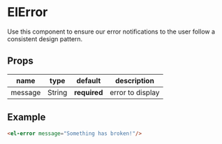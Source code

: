 # ElError
Use this component to ensure our error notifications to the user follow a consistent design pattern.

## Props
| name    | type   | default           | description      |
|---------|--------|-------------------|------------------|
| message | String | **required**      | error to display |

## Example
```html
<el-error message="Something has broken!"/>
```